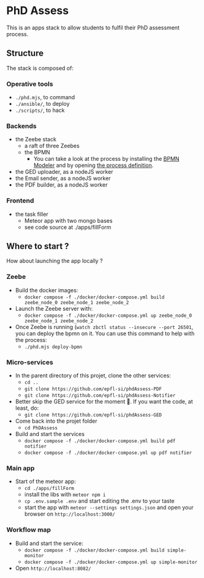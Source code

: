 # PhD Assess

This is an apps stack to allow students to fulfil their PhD assessment process.

## Structure

The stack is composed of:

### Operative tools
- `./phd.mjs`, to command
- `./ansible/`, to deploy
- `./scripts/`, to hack

### Backends
- the Zeebe stack
    - a raft of three Zeebes 
    - the BPMN
      - You can take a look at the process by installing the [BPMN Modeler](https://camunda.com/download/modeler/) and by opening [the process definition](https://github.com/epfl-si/PhDAssess-meta/blob/main/bpmn/phdAssessProcess.bpmn).
- the GED uploader, as a nodeJS worker
- the Email sender, as a nodeJS worker
- the PDF builder, as a nodeJS worker

### Frontend
- the task filler
    - Meteor app with two mongo bases
    - see code source at ./apps/fillForm


## Where to start ?

How about launching the app locally ?

### Zeebe

- Build the docker images:
  - `docker compose -f ./docker/docker-compose.yml build zeebe_node_0 zeebe_node_1 zeebe_node_2`
- Launch the Zeebe server with:
  - `docker compose -f ./docker/docker-compose.yml up zeebe_node_0 zeebe_node_1 zeebe_node_2`
- Once Zeebe is running (`watch zbctl status --insecure --port 26501`, you can deploy the bpmn on it.
  You can use this command to help with the process:
  - `./phd.mjs deploy-bpmn`

### Micro-services

- In the parent directory of this projet, clone the other services:
  - `cd ..`
  - `git clone https://github.com/epfl-si/phdAssess-PDF`
  - `git clone https://github.com/epfl-si/phdAssess-Notifier`
- Better skip the GED service for the moment 🤷. If you want the code, at least, do:
  - `git clone https://github.com/epfl-si/phdAssess-GED`
- Come back into the projet folder
  - `cd PhDAssess`
- Build and start the services
  - `docker compose -f ./docker/docker-compose.yml build pdf notifier`
  - `docker compose -f ./docker/docker-compose.yml up pdf notifier`

### Main app

- Start of the meteor app:
  - `cd ./apps/fillForm`
  - install the libs with `meteor npm i`
  - `cp .env.sample .env` and start editing the .env to your taste
  - start the app with `meteor --settings settings.json` and open your browser on `http://localhost:3000/`

### Workflow map
- Build and start the service:
  - `docker compose -f ./docker/docker-compose.yml build simple-monitor`
  - `docker compose -f ./docker/docker-compose.yml up simple-monitor`
- Open `http://localhost:8082/`
